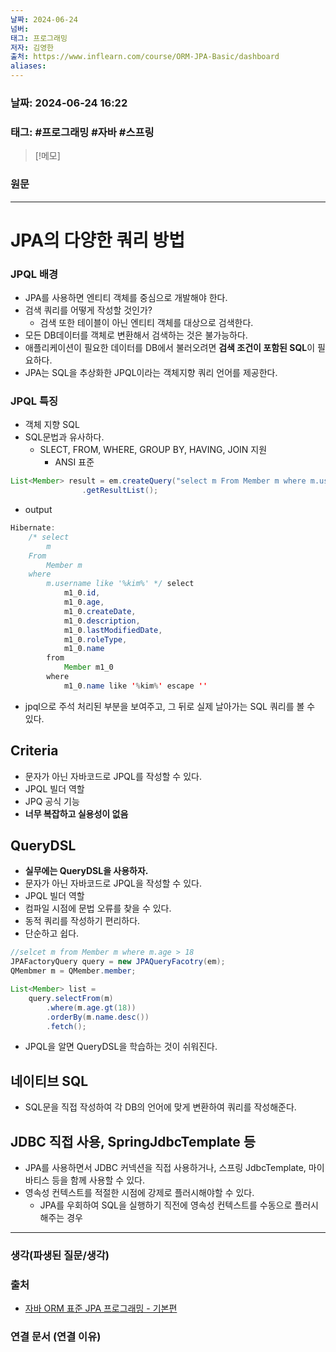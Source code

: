 ```yaml
---
날짜: 2024-06-24
넘버: 
태그: 프로그래밍
저자: 김영한
출처: https://www.inflearn.com/course/ORM-JPA-Basic/dashboard
aliases:
---
```

### 날짜:  2024-06-24 16:22

### 태그: #프로그래밍 #자바 #스프링

>[!메모]

### 원문
---
# JPA의 다양한 쿼리 방법
### JPQL 배경
- JPA를 사용하면 엔티티 객체를 중심으로 개발해야 한다.
- 검색 쿼리를 어떻게 작성할 것인가?
	- 검색 또한 테이블이 아닌 엔티티 객체를 대상으로 검색한다.
- 모든 DB데이터를 객체로 변환해서 검색하는 것은 불가능하다.
- 애플리케이션이 필요한 데이터를 DB에서 불러오려면 **검색 조건이 포함된 SQL**이 필요하다.
- JPA는 SQL을 추상화한 JPQL이라는 객체지향 쿼리 언어를 제공한다.
### JPQL 특징
- 객체 지향 SQL
- SQL문법과 유사하다.
	- SLECT, FROM, WHERE, GROUP BY, HAVING, JOIN 지원
		- ANSI 표준
```java
List<Member> result = em.createQuery("select m From Member m where m.username like '%kim%'", Member.class)  
                .getResultList();
```
- output
```java
Hibernate: 
    /* select
        m 
    From
        Member m 
    where
        m.username like '%kim%' */ select
            m1_0.id,
            m1_0.age,
            m1_0.createDate,
            m1_0.description,
            m1_0.lastModifiedDate,
            m1_0.roleType,
            m1_0.name 
        from
            Member m1_0 
        where
            m1_0.name like '%kim%' escape ''
```
- jpql으로 주석 처리된 부분을 보여주고, 그 뒤로 실제 날아가는 SQL 쿼리를 볼 수 있다.
## Criteria
- 문자가 아닌 자바코드로 JPQL를 작성할 수 있다.
- JPQL 빌더 역할
- JPQ 공식 기능
- **너무 복잡하고 실용성이 없음**
## QueryDSL
- **실무에는 QueryDSL을 사용하자.**
- 문자가 아닌 자바코드로 JPQL을 작성할 수 있다.
- JPQL 빌더 역할
- 컴파일 시점에 문법 오류를 찾을 수 있다.
- 동적 쿼리를 작성하기 편리하다.
- 단순하고 쉽다.
```java
//selcet m from Member m where m.age > 18
JPAFactoryQuery query = new JPAQueryFacotry(em);
QMembmer m = QMember.member;

List<Member> list = 
	query.selectFrom(m)
		.where(m.age.gt(18))
		.orderBy(m.name.desc())
		.fetch();
```
- JPQL을 알면 QueryDSL을 학습하는 것이 쉬워진다.
## 네이티브 SQL
- SQL문을 직접 작성하여 각 DB의 언어에 맞게 변환하여 쿼리를 작성해준다.
## JDBC 직접 사용, SpringJdbcTemplate 등
- JPA를 사용하면서 JDBC 커넥션을 직접 사용하거나, 스프링 JdbcTemplate, 마이바티스 등을 함께 사용할 수 있다.
- 영속성 컨텍스트를 적절한 시점에 강제로 플러시해야할 수 있다.
	- JPA를 우회하여 SQL을 실행하기 직전에 영속성 컨텍스트를 수동으로 플러시해주는 경우

---
### 생각(파생된 질문/생각)

### 출처
- [자바 ORM 표준 JPA 프로그래밍 - 기본편](https://www.inflearn.com/course/ORM-JPA-Basic/dashboard)

### 연결 문서 (연결 이유)
